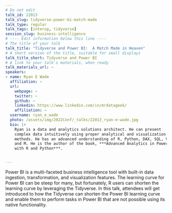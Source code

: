```yaml
---
# Do not edit
talk_id: 22013
talk_slug: tidyverse-power-bi-match-made
talk_type: regular
talk_tags: [interop, tidyverse]
session_slug: business-intelligence
# ---- Edit information below this line ----
# The title of your talk
talk_title: "Tidyverse and Power BI:  A Match Made in Heaven"
# A short version of the title, suitable for small displays
talk_title_short: Tidyverse and Power BI
# A link to your talk's materials, when ready
talk_materials_url: ~
speakers:
- name: Ryan E Wade
  affiliation: ~
  url:
    webpage: ~
    twitter: ~
    github: ~
    linkedin: https://www.linkedin.com/in/mrdatageek/
    affiliation: ~
  username: ryan_e_wade
  photo: /assets/img/2022Conf/_talks/22013_ryan-e-wade.jpg
  bio: |+
    Ryan is a data and analytics solutions architect. He can present
    complex data intuitively using proper analytical and visualization
    methods. He has an advanced understanding of R, Python, DAX, SQL, VBA,
    and M. He is the author of the book, ***Advanced Analytics in Power BI
    with R and Python***.


---
```


<!-- ABSTRACT ----
Please write abstract below. You may use simple markdown (links, code style, bold, italics)
-->

Power BI is a multi-faceted business intelligence tool with built-in data
ingestion, transformation, and visualization features. The learning curve
for Power BI can be steep for many, but fortunately, R users can shorten the
learning curve by leveraging the Tidyverse. In this talk, attendees will get
introduced to how the Tidyverse can shorten the Power BI learning curve and
enable them to perform tasks in Power BI that are not possible using its native
functionality.
